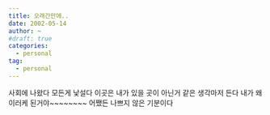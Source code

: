 ```yaml
---
title: 오래간만에..
date: 2002-05-14
author: ~
#draft: true
categories:
  - personal
tag:
  - personal
---
```




사회에 나왔다
모든게 낯설다
이곳은 내가 있을 곳이 아닌거 같은 생각마저 든다
내가 왜 이러케 된거야~~~~~~~~
어쨌든 나쁘지 않은 기분이다


 






